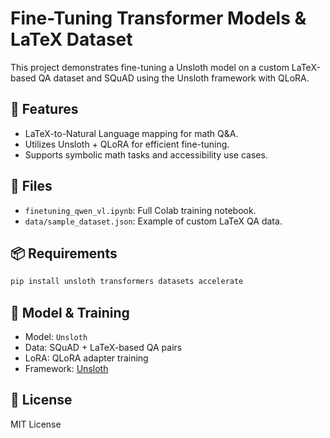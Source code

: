 # Fine-Tuning Transformer Models  & LaTeX Dataset

This project demonstrates fine-tuning a Unsloth model on a custom LaTeX-based QA dataset and SQuAD using the Unsloth framework with QLoRA.

## 🚀 Features
- LaTeX-to-Natural Language mapping for math Q&A.
- Utilizes Unsloth + QLoRA for efficient fine-tuning.
- Supports symbolic math tasks and accessibility use cases.

## 📁 Files
- `finetuning_qwen_vl.ipynb`: Full Colab training notebook.
- `data/sample_dataset.json`: Example of custom LaTeX QA data.

## 📦 Requirements
```bash
pip install unsloth transformers datasets accelerate
```

## 🔧 Model & Training
- Model: `Unsloth`
- Data: SQuAD + LaTeX-based QA pairs
- LoRA: QLoRA adapter training
- Framework: [Unsloth](https://github.com/unslothai/unsloth)

## 📄 License
MIT License
